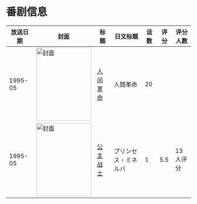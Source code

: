 # 番剧信息

|放送日期|封面|标题|日文标题|话数|评分|评分人数|
|---|---|---|---|---|---|---|
|1995-05|<img src="//lain.bgm.tv/pic/cover/c/ae/36/68754_H14HK.jpg" alt="封面" style="width:150px;height:200px;object-fit:cover;">|[人间革命](https://bangumi.tv/subject/68754)|人間革命|20|||
|1995-05|<img src="//lain.bgm.tv/pic/cover/c/11/ac/113229_j999Z.jpg" alt="封面" style="width:150px;height:200px;object-fit:cover;">|[公主战士](https://bangumi.tv/subject/113229)|プリンセス・ミネルバ|1|5.5|13人评分|
